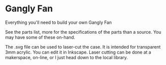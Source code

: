 # Gangly Fan
Everything you'll need to build your own Gangly Fan

See the parts list, more for the specifications of the parts than a source. You may have some of these on-hand. 

The .svg file can be used to laser-cut the case. It is intended for transparent 3mm acrylic. You can edit it in Inkscape. Laser cutting can be done at a makerspace, on-line, or I just head down to the local library. 
